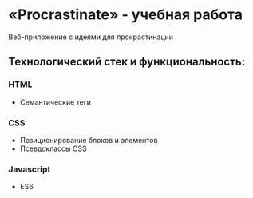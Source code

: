 # «Procrastinate» - учебная работа 
Веб-приложение с идеями для прокрастинации

## Технологический стек и функциональность:
### HTML
* Семантические теги
### CSS
* Позиционирование блоков и элементов
* Псевдоклассы CSS
### Javascript
* ES6




